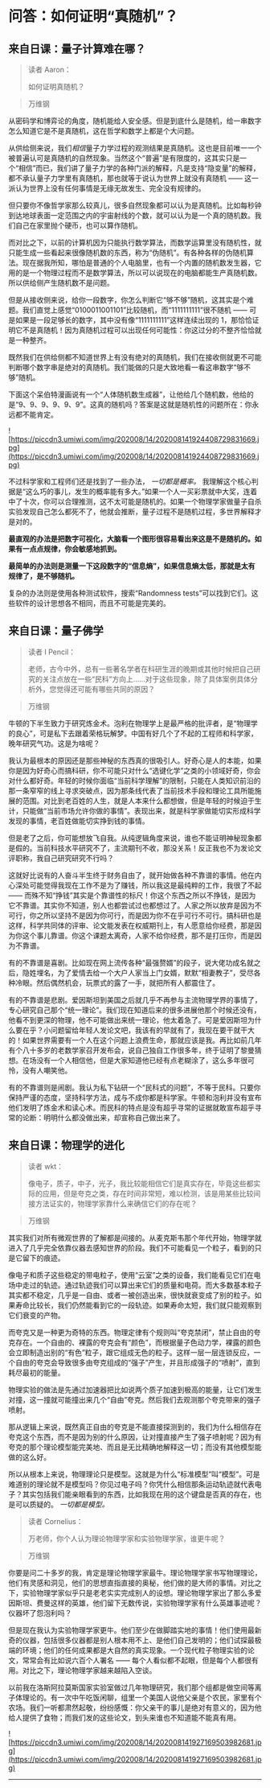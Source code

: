 # 问答：如何证明“真随机”？

## 来自日课：量子计算难在哪？

> 读者 Aaron：
> 
> 如何证明真随机？

> 万维钢

从密码学和博弈论的角度，随机能给人安全感。但是到底什么是随机，给一串数字怎么知道它是不是真随机，这在哲学和数学上都是个大问题。

从供给侧来说，我们*相信*量子力学过程的观测结果是真随机。这也是目前唯一一个被普遍认可是真随机的自然现象。当然这个“普遍”是有限度的，这其实只是一个“相信”而已，我们讲了量子力学的各种门派的解释，凡是支持“隐变量”的解释，都不承认量子力学里有真随机，那也就等于说认为世界上就没有真随机 —— 这一派认为世界上没有任何事情是无缘无故发生、完全没有规律的。

但只要你不像哲学家那么较真儿，很多自然现象都可以认为是真随机。比如每秒钟到达地球表面一定范围之内的宇宙射线的个数，就可以认为是一个真的随机数。我们自己在家里抛个硬币，也可以算作随机。

而对比之下，以前的计算机因为只能执行数学算法，而数学运算里没有随机性，就只能生成一些看起来很像随机数的东西，称为“伪随机”。有各种各样的伪随机算法。现在据我所知，哪怕是普通的个人电脑里，也有一个内置的随机数发生器，它用的是一个物理过程而不是数学算法，所以可以说现在的电脑都能生产真随机数。所以供给侧产生随机数不是问题。

但是从接收侧来说，给你一段数字，你怎么判断它“够不够”随机，这其实是个难题。我们直觉上感觉“0100011001101”比较随机，而“1111111111”很不随机 —— 可是如果是一段足够长的数字，其中没有像“1111111111”这样连续出现的 1，那恰恰证明它不是真随机！因为真随机过程可以出现任何可能性：你这过分的不整齐恰恰就是一种整齐。

既然我们在供给侧都不知道世界上有没有绝对的真随机，我们在接收侧就更不可能判断哪个数字串是绝对的真随机。我们能做的只是大致地看一看这串数字“够不够”随机。

下面这个呆伯特漫画说有一个“人体随机数生成器”，让他给几个随机数，他给的是“9、9、9、9、9、9”。这真的随机吗？答案是这就是随机性的问题所在：你永远都不能肯定。

![https://piccdn3.umiwi.com/img/202008/14/202008141924408729831669.jpg](https://piccdn3.umiwi.com/img/202008/14/202008141924408729831669.jpg)

不过科学家和工程师们还是找到了一些办法， *一切都是概率。* 我理解这个核心判据是“这么巧的事儿，发生的概率能有多大。”如果一个人一买彩票就中大奖，连着中了十次，你可以合理推测，这不太可能是随机的。如果一个物理学家做量子自杀实验发现自己怎么都死不了，他就会推断，量子过程不是随机过程，多世界解释才是对的。

 **最直观的办法是把数字可视化，大脑看一个图形很容易看出来这是不是随机的。如果有一点点规律，你会敏感地抓到。**

 **最简单的办法则是测量一下这段数字的“信息熵”，如果信息熵太低，那就是太有规律了，是不够随机。**

复杂的办法则是使用各种测试软件，搜索“Randomness tests”可以找到它们。这些软件的设计思想各不相同，而且不可能是完美的。

## 来自日课：量子佛学

> 读者 I Pencil：
> 
> 老师，古今中外，总有一些著名学者在科研生涯的晚期或其他时候把自己研究的关注点放在一些“民科”方向上……对于这些现象，除了具体案例具体分析外，您觉得还可能有哪些共同的原因？

> 万维钢

牛顿的下半生致力于研究炼金术。泡利在物理学上是最严格的批评者，是“物理学的良心”，可是私下去跟着荣格玩解梦。中国有好几个了不起的工程师和科学家，晚年研究气功。这是为啥呢？

我认为最根本的原因还是那些神秘的东西真的很吸引人。好奇心是人的本能，如果你是因为好奇心而搞科研，你不可能只对什么“选键化学”之类的小领域好奇，你会对什么都好奇。年轻的时候你面临“当前科学理解”的限制，只能在人类知识前沿的那一条窄窄的线上寻求突破点，因为那条线代表了当前技术手段和理论工具所能施展的范围。对比到老百姓的人生，就是人本来什么都想做，但是年轻的时候迫于生计，只能做“当前市场允许你做的事情”。表现出来，就是科学家做能切实形成科学发现的事情，老百姓做能切实挣到钱的事情。

但是老了之后，你可能想放飞自我。从纯逻辑角度来说，谁也不能证明神秘现象都是假的。当前科技水平研究不了，主流期刊不收，那没关系！反正我也不为发论文评职称，我自己研究研究不行吗？

这就好比说有的人奋斗半生终于财务自由了，就开始做各种不靠谱的事情。他在内心深处可能觉得我现在工作不是为了赚钱，所以我这是最纯粹的工作，我很了不起 —— 而殊不知“挣钱”其实是个靠谱性的标尺！你这个东西之所以不挣钱，是因为它不靠谱。其实你不知道，别人也都尝试过也都想过了。人家之所以放弃是因为不可行，你之所以坚持不是因为你可行，而是因为你不在乎可行不可行。搞科研也是这样，科学共同体的评审、论文能发表在权威期刊上，有人愿意给你经费，那是因为你这个事儿靠谱。你这个课题太离奇，人家不给你经费，那不是打压你，而是因为不靠谱。

有的不靠谱是喜剧。比如现在网上流传各种“最强赘婿”的段子，说大佬功成名就之后，隐姓埋名，为了爱情去给一个大户人家当上门女婿，默默“相妻教子”，受尽各种冷眼。然后偶然机会，玩票式的露了一手，就把所有人都震住了。

有的不靠谱是悲剧。爱因斯坦到美国之后就几乎不再参与主流物理学界的事情了，专心研究自己那个“统一理论”。我们现在知道后来的很多进展他那个时候还没有，他看不到更深的物理，他不可能做出来统一理论，他太着急了。可是爱因斯坦为什么要在乎？小问题留给年轻人发论文吧，我该有的早就有了，我现在要干就干大的！如果世界需要有一个人在这个问题上浪费生命，那就应该是我。再比如前几年有个八十多岁的老数学家召开发布会，说自己独自工作很多年，终于证明了黎曼猜想。在场没有一个人相信他，但是大家知道他已经有点老糊涂了，这么多年很可怜，没有人嘲笑他。

有的不靠谱则是闹剧。我认为私下钻研一个“民科式的问题”，不等于民科。只要你保持严谨的态度，坚持科学方法，成与不成你都是科学家。牛顿和泡利并没有宣布他们发明了炼金术和读心术。而民科的特点是没有超乎寻常的证据就敢宣布超乎寻常的论断：明明什么都没做出来，却宣称自己做出来了。

## 来自日课：物理学的进化

> 读者 wkt：
> 
> 像电子，质子，中子，光子，我比较能相信它们是真实存在，毕竟这些都实际的应用，但是夸克之类，存在时间非常短，难以检测，该是用某些比较间接方法证实的，物理学家靠什么来确信它们的存在呢？

> 万维钢

其实我们对所有微观世界的了解都是间接的。从麦克斯韦那个年代开始，物理学就进入了几乎完全依靠仪器去感知世界的阶段。我们不可能看见一个粒子，看到的只是它留下的痕迹。

像电子和质子这些稳定的带电粒子，使用“云室”之类的设备，我们能看见它们在电场中走过的轨迹。通过轨迹我们可以算出来它们的质量和电荷。而大多数基本粒子其实都不稳定，几乎是一自由、或者一被创造出来，很快就衰变成了别的粒子。如果寿命比较长，我们仍然能看到它的一段轨迹。如果寿命太短，我们就只能观察到它们衰变的产物。

而夸克又是一种更为奇特的东西。物理定律有个规则叫“夸克禁闭”，禁止自由的夸克存在。一个自由的、裸露的夸克会有“颜色”，而根据量子色动力学，裸露的颜色会立即制造出别的“有色”粒子，跟它组成无色的粒子。这样一层一层连锁反应，一个自由的夸克会导致很多由夸克组成的“强子”产生，并且形成强子的“喷射”，直到耗尽最初的能量。

物理实验的做法是先通过加速器把比如说两个质子加速到极高的能量，让它们发生对撞，这一撞就可能撞出来几个“自由”夸克。然后我们去观测那个夸克带来的强子喷射。

那从逻辑上来说，既然真正自由的夸克是不能直接探测到的，我们为什么相信存在夸克这个东西，而不是因为别的什么原因，让对撞直接产生了强子喷射呢？因为有夸克的那个理论模型能完美地、而且是无比精确地解释这一切；而没有其他模型能做的这么好。

所以从根本上来说，物理理论只是模型。这就是为什么“标准模型”叫“模型”。可是难道别的理论就不是模型吗？你见过电子吗？你凭什么相信那条运动轨迹就代表电子？其实包括我们能亲眼看到的东西，比如我现在用的这个键盘是否真的存在，也是可以质疑的。 *一切都是模型。*

> 读者 Cornelius：
> 
> 万老师，你个人认为理论物理学家和实验物理学家，谁更牛呢？

> 万维钢

你要是问二十多岁的我，肯定是理论物理学家最牛。理论物理学家书写物理理论，他们有灵感和洞见，他们的思想直指直接的奥秘，他们做的是大师的事情。对比之下，实验物理学家似乎只是老老实实完成别人的设想。理论物理学家出了那么多爱因斯坦、费曼这样的英雄，他们留下无数传说，实验物理学家有什么英雄事迹呢？仪器坏了怨泡利吗？

但是现在我认为实验物理学家更牛。他们至少在做脚踏实地的事情！他们使用最新奇的仪器，包括很多仪器都是别人根本用不上、是他们自己发明的；他们试探最极端的环境；他们的任何成果都是大自然的真实现象。一个现代粒子物理实验的论文，常常会有比如说六百个人署名 —— 每个人看似都不起眼，但是每个人都很有用。对比之下，理论物理学家越来越陷入空谈。

以前我在洛斯阿拉莫斯国家实验室做过几年物理研究，我们那个组都是做空间等离子体理论的。有一次中午吃饭闲聊，组里一个美国人说他父亲是个农民，家里有个农场。我们一听都肃然起敬，纷纷感慨：你父亲干的事儿是绝对有意义的，因为他给人提供了食物；而我们发的这些论文，到头来谁也不知道能不能真有用。

![https://piccdn3.umiwi.com/img/202008/14/202008141927169503982681.jpg](https://piccdn3.umiwi.com/img/202008/14/202008141927169503982681.jpg)

---
